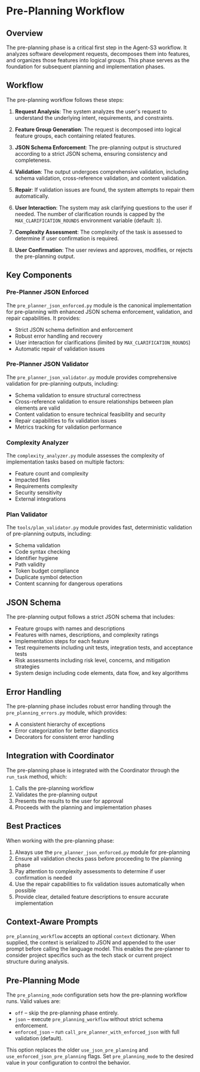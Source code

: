 # Pre-Planning Workflow

## Overview

The pre-planning phase is a critical first step in the Agent-S3 workflow. It analyzes software development requests, decomposes them into features, and organizes those features into logical groups. This phase serves as the foundation for subsequent planning and implementation phases.

## Workflow

The pre-planning workflow follows these steps:

1. **Request Analysis**: The system analyzes the user's request to understand the underlying intent, requirements, and constraints.

2. **Feature Group Generation**: The request is decomposed into logical feature groups, each containing related features.

3. **JSON Schema Enforcement**: The pre-planning output is structured according to a strict JSON schema, ensuring consistency and completeness.

4. **Validation**: The output undergoes comprehensive validation, including schema validation, cross-reference validation, and content validation.

5. **Repair**: If validation issues are found, the system attempts to repair them automatically.

6. **User Interaction**: The system may ask clarifying questions to the user if needed. The number of clarification rounds is capped by the `MAX_CLARIFICATION_ROUNDS` environment variable (default: `3`).

7. **Complexity Assessment**: The complexity of the task is assessed to determine if user confirmation is required.

8. **User Confirmation**: The user reviews and approves, modifies, or rejects the pre-planning output.

## Key Components

### Pre-Planner JSON Enforced

The `pre_planner_json_enforced.py` module is the canonical implementation for pre-planning with enhanced JSON schema enforcement, validation, and repair capabilities. It provides:

- Strict JSON schema definition and enforcement
- Robust error handling and recovery
- User interaction for clarifications (limited by `MAX_CLARIFICATION_ROUNDS`)
- Automatic repair of validation issues

### Pre-Planner JSON Validator

The `pre_planner_json_validator.py` module provides comprehensive validation for pre-planning outputs, including:

- Schema validation to ensure structural correctness
- Cross-reference validation to ensure relationships between plan elements are valid
- Content validation to ensure technical feasibility and security
- Repair capabilities to fix validation issues
- Metrics tracking for validation performance

### Complexity Analyzer

The `complexity_analyzer.py` module assesses the complexity of implementation tasks based on multiple factors:

- Feature count and complexity
- Impacted files
- Requirements complexity
- Security sensitivity
- External integrations

### Plan Validator

The `tools/plan_validator.py` module provides fast, deterministic validation of pre-planning outputs, including:

- Schema validation
- Code syntax checking
- Identifier hygiene
- Path validity
- Token budget compliance
- Duplicate symbol detection
- Content scanning for dangerous operations

## JSON Schema

The pre-planning output follows a strict JSON schema that includes:

- Feature groups with names and descriptions
- Features with names, descriptions, and complexity ratings
- Implementation steps for each feature
- Test requirements including unit tests, integration tests, and acceptance tests
- Risk assessments including risk level, concerns, and mitigation strategies
- System design including code elements, data flow, and key algorithms

## Error Handling

The pre-planning phase includes robust error handling through the `pre_planning_errors.py` module, which provides:

- A consistent hierarchy of exceptions
- Error categorization for better diagnostics
- Decorators for consistent error handling

## Integration with Coordinator

The pre-planning phase is integrated with the Coordinator through the `run_task` method, which:

1. Calls the pre-planning workflow
2. Validates the pre-planning output
3. Presents the results to the user for approval
4. Proceeds with the planning and implementation phases

## Best Practices

When working with the pre-planning phase:

1. Always use the `pre_planner_json_enforced.py` module for pre-planning
2. Ensure all validation checks pass before proceeding to the planning phase
3. Pay attention to complexity assessments to determine if user confirmation is needed
4. Use the repair capabilities to fix validation issues automatically when possible
5. Provide clear, detailed feature descriptions to ensure accurate implementation

## Context-Aware Prompts

`pre_planning_workflow` accepts an optional `context` dictionary. When supplied,
the context is serialized to JSON and appended to the user prompt before calling
the language model. This enables the pre-planner to consider project specifics
such as the tech stack or current project structure during analysis.

## Pre-Planning Mode

The `pre_planning_mode` configuration sets how the pre-planning workflow runs. Valid values are:

- `off` – skip the pre-planning phase entirely.
- `json` – execute `pre_planning_workflow` without strict schema enforcement.
- `enforced_json` – run `call_pre_planner_with_enforced_json` with full validation (default).

This option replaces the older `use_json_pre_planning` and `use_enforced_json_pre_planning` flags.
Set `pre_planning_mode` to the desired value in your configuration to control the behavior.
